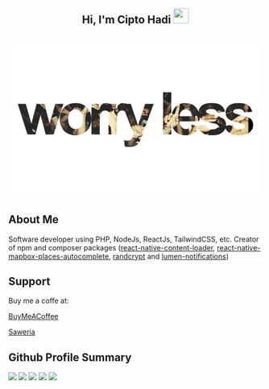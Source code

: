<h2 align="center">Hi, I'm Cipto Hadi  <img src="https://user-images.githubusercontent.com/39955420/147578264-bae0526c-028a-49d2-8af8-d08bb4edbd2a.gif" height="30" width="30"></h2>

<h2 align="center"><img src="https://raw.githubusercontent.com/cipto-hd/cipto-hd/master/motivate_stay-positive.gif"></h2>

## About Me
Software developer using PHP, NodeJs, ReactJs, TailwindCSS, etc. Creator of npm and composer packages ([react-native-content-loader](https://www.npmjs.com/package/@casteasoft/react-native-content-loader), [react-native-mapbox-places-autocomplete](https://www.npmjs.com/package/react-native-mapbox-places-autocomplete), [randcrypt](https://www.npmjs.com/package/randcrypt) and [lumen-notifications](https://packagist.org/packages/ciptohadi-web-id/lumen-notifications))

## Support
Buy me a coffe at:

[BuyMeACoffee](https://www.buymeacoffee.com/cipto)

[Saweria](https://saweria.co/ciptohadi)

## Github Profile Summary
![](https://github-profile-summary-cards.vercel.app/api/cards/profile-details?username=cipto-hd&theme=nord_dark)
![](https://github-profile-summary-cards.vercel.app/api/cards/repos-per-language?username=cipto-hd&theme=nord_dark)
![](https://github-profile-summary-cards.vercel.app/api/cards/most-commit-language?username=cipto-hd&theme=nord_dark)
![](https://github-profile-summary-cards.vercel.app/api/cards/stats?username=cipto-hd&theme=nord_dark)
![](https://github-profile-summary-cards.vercel.app/api/cards/productive-time?username=cipto-hd&theme=nord_dark)
